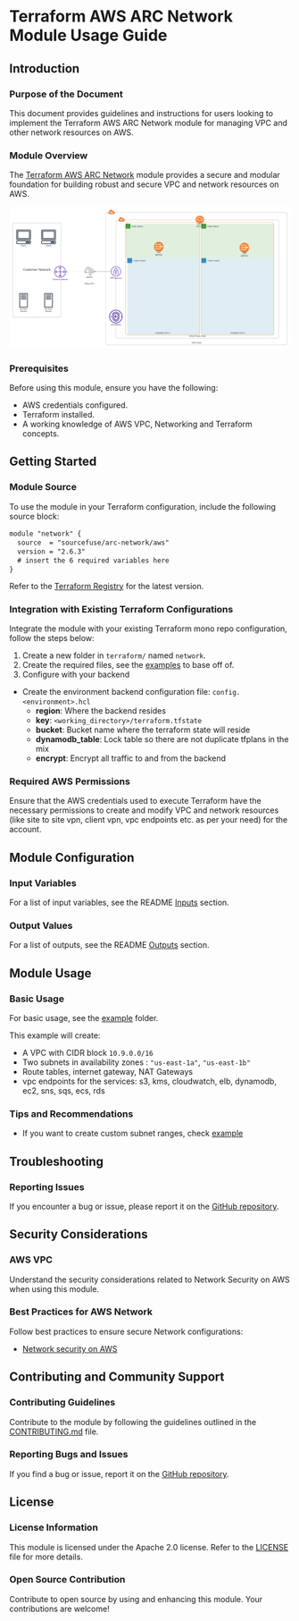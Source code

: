 # Terraform AWS ARC Network Module Usage Guide

## Introduction

### Purpose of the Document

This document provides guidelines and instructions for users looking to implement the Terraform AWS ARC Network module for managing VPC and other network resources on AWS.

### Module Overview

The [Terraform AWS ARC Network](https://github.com/sourcefuse/terraform-aws-arc-network) module provides a secure and modular foundation for building robust and secure VPC and network resources on AWS.

![arc_network_hla](../../static/arc_network_hla.png)

### Prerequisites

Before using this module, ensure you have the following:

- AWS credentials configured.
- Terraform installed.
- A working knowledge of AWS VPC, Networking and Terraform concepts.

## Getting Started

### Module Source

To use the module in your Terraform configuration, include the following source block:

```hcl
module "network" {
  source  = "sourcefuse/arc-network/aws"
  version = "2.6.3"
  # insert the 6 required variables here
}
```

Refer to the [Terraform Registry](https://registry.terraform.io/modules/sourcefuse/arc-network/aws/latest) for the latest version.

### Integration with Existing Terraform Configurations

Integrate the module with your existing Terraform mono repo configuration, follow the steps below:

1. Create a new folder in `terraform/` named `network`.
2. Create the required files, see the [examples](https://github.com/sourcefuse/terraform-aws-arc-network/tree/main/examples/simple) to base off of.
3. Configure with your backend
  - Create the environment backend configuration file: `config.<environment>.hcl`
    - **region**: Where the backend resides
    - **key**: `<working_directory>/terraform.tfstate`
    - **bucket**: Bucket name where the terraform state will reside
    - **dynamodb_table**: Lock table so there are not duplicate tfplans in the mix
    - **encrypt**: Encrypt all traffic to and from the backend

### Required AWS Permissions

Ensure that the AWS credentials used to execute Terraform have the necessary permissions to create and modify VPC and network resources (like site to site vpn, client vpn, vpc endpoints etc. as per your need) for the account.

## Module Configuration

### Input Variables

For a list of input variables, see the README [Inputs](https://github.com/sourcefuse/terraform-aws-arc-network?tab=readme-ov-file#inputs) section.

### Output Values

For a list of outputs, see the README [Outputs](https://github.com/sourcefuse/terraform-aws-arc-network?tab=readme-ov-file#outputs) section.

## Module Usage

### Basic Usage

For basic usage, see the [example](https://github.com/sourcefuse/terraform-aws-arc-network/tree/main/examples/simple) folder.

This example will create:

- A VPC with CIDR block `10.9.0.0/16`
- Two subnets in availability zones : `"us-east-1a"`, `"us-east-1b"`
- Route tables, internet gateway, NAT Gateways
- vpc endpoints for the services: s3, kms, cloudwatch, elb, dynamodb, ec2, sns, sqs, ecs, rds

### Tips and Recommendations

- If you want to create custom subnet ranges, check [example](https://github.com/sourcefuse/terraform-aws-arc-network/tree/main/examples/cistom-subnets)

## Troubleshooting

### Reporting Issues

If you encounter a bug or issue, please report it on the [GitHub repository](https://github.com/sourcefuse/terraform-aws-arc-network/issues).

## Security Considerations

### AWS VPC

Understand the security considerations related to Network Security on AWS when using this module.

### Best Practices for AWS Network

Follow best practices to ensure secure Network configurations:

- [Network security on AWS](https://aws.amazon.com/solutions/guidance/network-security-on-aws/)

## Contributing and Community Support

### Contributing Guidelines

Contribute to the module by following the guidelines outlined in the [CONTRIBUTING.md](https://github.com/sourcefuse/terraform-aws-arc-network/blob/main/CONTRIBUTING.md) file.

### Reporting Bugs and Issues

If you find a bug or issue, report it on the [GitHub repository](https://github.com/sourcefuse/terraform-aws-arc-network/issues).

## License

### License Information

This module is licensed under the Apache 2.0 license. Refer to the [LICENSE](https://github.com/sourcefuse/terraform-aws-arc-network/blob/main/LICENSE) file for more details.

### Open Source Contribution

Contribute to open source by using and enhancing this module. Your contributions are welcome!
